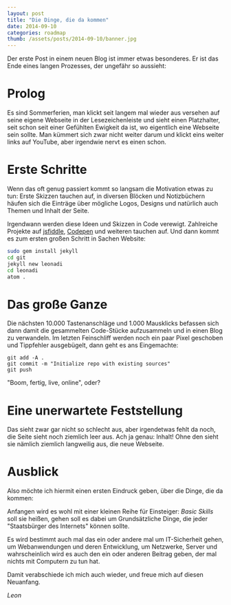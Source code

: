 ```yaml
---
layout: post
title: "Die Dinge, die da kommen"
date: 2014-09-10
categories: roadmap
thumb: /assets/posts/2014-09-10/banner.jpg
---
```


Der erste Post in einem neuen Blog ist immer etwas besonderes.
Er ist das Ende eines langen Prozesses, der ungefähr so aussieht:

# Prolog
Es sind Sommerferien, man klickt seit langem mal wieder aus versehen auf seine eigene Webseite in der Lesezeichenleiste und sieht einen Platzhalter, seit schon seit einer Gefühlten Ewigkeit da ist, wo eigentlich eine Webseite sein sollte. Man kümmert sich zwar nicht weiter darum und klickt eins weiter links auf YouTube, aber irgendwie nervt es einen schon.

# Erste Schritte
Wenn das oft genug passiert kommt so langsam die Motivation etwas zu tun: Erste Skizzen tauchen auf, in diversen Blöcken und Notizbüchern häufen sich die Einträge über mögliche Logos, Designs und natürlich auch Themen und Inhalt der Seite.

Irgendwann werden diese Ideen und Skizzen in Code verewigt. Zahlreiche Projekte auf [jsfiddle](http://jsfiddle.net), [Codepen](http://codepen.io) und weiteren tauchen auf. Und dann kommt es zum ersten großen Schritt in Sachen Website:

```bash
sudo gem install jekyll
cd git
jekyll new leonadi
cd leonadi
atom .
```

# Das große Ganze
Die nächsten 10.000 Tastenanschläge und 1.000 Mausklicks befassen sich dann damit die gesammelten Code-Stücke aufzusammeln und in einen Blog zu verwandeln. Im letzten Feinschliff werden noch ein paar Pixel geschoben und Tippfehler ausgebügelt, dann geht es ans Eingemachte:

```
git add -A .
git commit -m "Initialize repo with existing sources"
git push
```

"Boom, fertig, live, online", oder?

# Eine unerwartete Feststellung
Das sieht zwar gar nicht so schlecht aus, aber irgendetwas fehlt da noch, die Seite sieht noch ziemlich leer aus. Ach ja genau: Inhalt!
Ohne den sieht sie nämlich ziemlich langweilig aus, die neue Webseite.

# Ausblick
Also möchte ich hiermit einen ersten Eindruck geben, über die Dinge, die da kommen:

Anfangen wird es wohl mit einer kleinen Reihe für Einsteiger: *Basic Skills* soll sie heißen, gehen soll es dabei um Grundsätzliche Dinge, die jeder "Staatsbürger des Internets" können sollte.

Es wird bestimmt auch mal das ein oder andere mal um IT-Sicherheit gehen, um Webanwendungen und deren Entwicklung, um Netzwerke, Server und wahrscheinlich wird es auch den ein oder anderen Beitrag geben, der mal nichts mit Computern zu tun hat.

Damit verabschiede ich mich auch wieder, und freue mich auf diesen Neuanfang.

*Leon*
